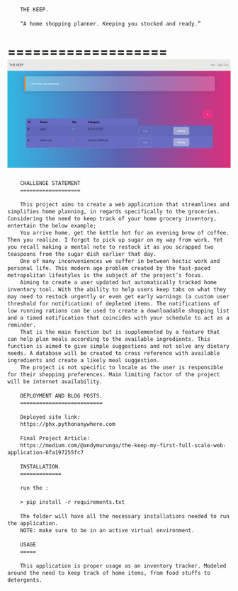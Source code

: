         THE KEEP.

        “A home shopping planner. Keeping you stocked and ready.”
===================
        ![DEMO PAGE](image.png)
===================

        CHALLENGE STATEMENT
        ===================

        This project aims to create a web application that streamlines and simplifies home planning, in regards specifically to the groceries. Considering the need to keep track of your home grocery inventory, entertain the below example;
        You arrive home, get the kettle hot for an evening brew of coffee. Then you realize. I forgot to pick up sugar on my way from work. Yet you recall making a mental note to restock it as you scrapped two teaspoons from the sugar dish earlier that day.
        One of many inconveniences we suffer in between hectic work and personal life. This modern age problem created by the fast-paced metropolitan lifestyles is the subject of the project’s focus. 
        Aiming to create a user updated but automatically tracked home inventory tool. With the ability to help users keep tabs on what they may need to restock urgently or even get early warnings (a custom user threshold for notification) of depleted items. The notifications of low running rations can be used to create a downloadable shopping list and a timed notification that coincides with your schedule to act as a reminder.
        That is the main function but is supplemented by a feature that can help plan meals according to the available ingredients. This function is aimed to give simple suggestions and not solve any dietary needs. A database will be created to cross reference with available ingredients and create a likely meal suggestion.
        The project is not specific to locale as the user is responsible for their shopping preferences. Main limiting factor of the project will be internet availability.

        DEPLOYMENT AND BLOG POSTS.
        ==========================

        Deployed site link:
        https://phx.pythonanywhere.com

        Final Project Article:
        https://medium.com/@andymurunga/the-keep-my-first-full-scale-web-application-6fa197255fc7

        INSTALLATION.
        =============

        run the :

        > pip install -r requirements.txt

        The folder will have all the necessary installations needed to run the application.
        NOTE: make sure to be in an active virtual environment.

        USAGE
        =====

        This application is proper usage as an inventory tracker. Modeled around the need to keep track of home items, from food stuffs to detergents.




